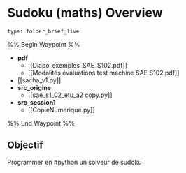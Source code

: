# Sudoku (maths) Overview
 
```ccard
type: folder_brief_live
```
 
%% Begin Waypoint %%
- **pdf**
	- [[Diapo_exemples_SAE_S102.pdf]]
	- [[Modalités évaluations test machine SAE S102.pdf]]
- [[sacha_v1.py]]
- **src_origine**
	- [[sae_s1_02_etu_a2 copy.py]]
- **src_session1**
	- [[CopieNumerique.py]]

%% End Waypoint %%
## Objectif
Programmer en #python un solveur de sudoku
